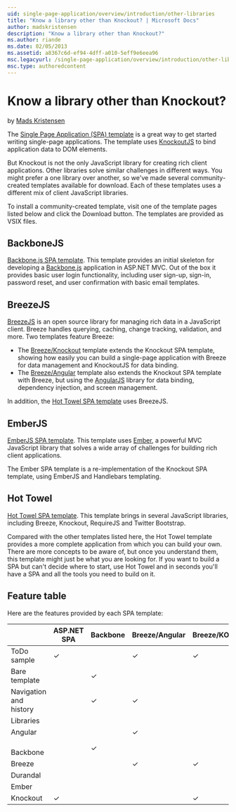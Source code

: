 ```yaml
---
uid: single-page-application/overview/introduction/other-libraries
title: "Know a library other than Knockout? | Microsoft Docs"
author: madskristensen
description: "Know a library other than Knockout?"
ms.author: riande
ms.date: 02/05/2013
ms.assetid: a8367c6d-ef94-4dff-a010-5eff9e6eea96
msc.legacyurl: /single-page-application/overview/introduction/other-libraries
msc.type: authoredcontent
---
```

# Know a library other than Knockout?

by [Mads Kristensen](https://github.com/madskristensen)

The [Single Page Application (SPA) template](knockoutjs-template.md) is a great way to get started writing single-page applications. The template uses [KnockoutJS](http://knockoutjs.com/) to bind application data to DOM elements.

But Knockout is not the only JavaScript library for creating rich client applications. Other libraries solve similar challenges in different ways. You might prefer a one library over another, so we've made several community-created templates available for download. Each of these templates uses a different mix of client JavaScript libraries.

To install a community-created template, visit one of the template pages listed below and click the Download button. The templates are provided as VSIX files.

## BackboneJS

[Backbone.js SPA template](../templates/backbonejs-template.md). This template provides an initial skeleton for developing a [Backbone.js](http://backbonejs.org/) application in ASP.NET MVC. Out of the box it provides basic user login functionality, including user sign-up, sign-in, password reset, and user confirmation with basic email templates.

## BreezeJS

[BreezeJS](http://www.breezejs.com/?utm_source=ms-spa) is an open source library for managing rich data in a JavaScript client. Breeze handles querying, caching, change tracking, validation, and more. Two templates feature Breeze:

- The [Breeze/Knockout](../templates/breezeknockout-template.md) template extends the Knockout SPA template, showing how easily you can build a single-page application with Breeze for data management and KnockoutJS for data binding.
- The [Breeze/Angular](../templates/breezeangular-template.md) template also extends the Knockout SPA template with Breeze, but using the [AngularJS](http://angularjs.org) library for data binding, dependency injection, and screen management.

In addition, the [Hot Towel SPA template](../templates/hottowel-template.md) uses BreezeJS.

## EmberJS

[EmberJS SPA template](../templates/emberjs-template.md). This template uses [Ember](http://emberjs.com/), a powerful MVC JavaScript library that solves a wide array of challenges for building rich client applications.

The Ember SPA template is a re-implementation of the Knockout SPA template, using EmberJS and Handlebars templating.

## Hot Towel

[Hot Towel SPA template](../templates/hottowel-template.md). This template brings in several JavaScript libraries, including Breeze, Knockout, RequireJS and Twitter Bootstrap.

Compared with the other templates listed here, the Hot Towel template provides a more complete application from which you can build your own. There are more concepts to be aware of, but once you understand them, this template might just be what you are looking for. If you want to build a SPA but can't decide where to start, use Hot Towel and in seconds you'll have a SPA and all the tools you need to build on it.

## Feature table

Here are the features provided by each SPA template:

|                        | ASP.NET SPA | Backbone | Breeze/Angular | Breeze/KO |  Ember   | Hot Towel |
|------------------------|-------------|----------|----------------|-----------|----------|-----------|
|      ToDo sample       |  &#10003;   |          |    &#10003;    | &#10003;  | &#10003; |           |
|     Bare template      |             | &#10003; |                |           |          | &#10003;  |
| Navigation and history |             | &#10003; |    &#10003;    |           | &#10003; | &#10003;  |
|        Libraries       |             |          |                |           |          |           |
|        Angular         |             |          |    &#10003;    |           |          |           |
|    &#8195;Backbone     |             | &#10003; |                |           |          |           |
|         Breeze         |             |          |    &#10003;    | &#10003;  |          | &#10003;  |
|        Durandal        |             |          |                |           |          | &#10003;  |
|         Ember          |             |          |                |           | &#10003; |           |
|        Knockout        |  &#10003;   |          |                | &#10003;  |          | &#10003;  |

